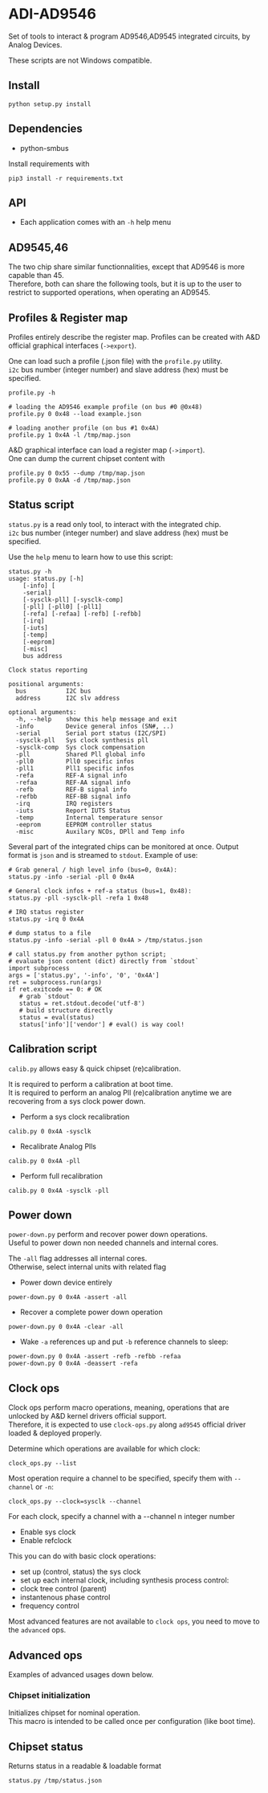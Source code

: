 # ADI-AD9546 

Set of tools to interact & program AD9546,AD9545 integrated circuits, by Analog Devices.

These scripts are not Windows compatible.   

## Install 

```shell
python setup.py install
```

## Dependencies

* python-smbus

Install requirements with

```shell
pip3 install -r requirements.txt
```

## API

* Each application comes with an `-h` help menu

## AD9545,46

The two chip share similar functionnalities, except that
AD9546 is more capable than 45.   
Therefore, both can share the following tools, but it is up to the user
to restrict to supported operations, when operating an AD9545.

## Profiles & Register map

Profiles entirely describe the register map.
Profiles can be created with A&D official graphical interfaces (`->export`).

One can load such a profile (.json file) with the `profile.py` utility.   
`i2c` bus number (integer number) and slave address (hex) must be specified. 

```shell
profile.py -h

# loading the AD9546 example profile (on bus #0 @0x48)
profile.py 0 0x48 --load example.json

# loading another profile (on bus #1 0x4A)
profile.py 1 0x4A -l /tmp/map.json
```

A&D graphical interface can load a register map (`->import`).   
One can dump the current chipset content with 

```shell
profile.py 0 0x55 --dump /tmp/map.json
profile.py 0 0xAA -d /tmp/map.json
```

## Status script

`status.py` is a read only tool, to interact with the integrated chip.  
`i2c` bus number (integer number) and slave address (hex) must be specified.

Use the `help` menu to learn how to use this script:
```shell
status.py -h
usage: status.py [-h] 
    [-info] [
    -serial]
    [-sysclk-pll] [-sysclk-comp]
    [-pll] [-pll0] [-pll1]
    [-refa] [-refaa] [-refb] [-refbb] 
    [-irq] 
    [-iuts] 
    [-temp] 
    [-eeprom] 
    [-misc] 
    bus address

Clock status reporting

positional arguments:
  bus           I2C bus
  address       I2C slv address

optional arguments:
  -h, --help    show this help message and exit
  -info         Device general infos (SN#, ..)
  -serial       Serial port status (I2C/SPI)
  -sysclk-pll   Sys clock synthesis pll
  -sysclk-comp  Sys clock compensation
  -pll          Shared Pll global info
  -pll0         Pll0 specific infos
  -pll1         Pll1 specific infos
  -refa         REF-A signal info
  -refaa        REF-AA signal info
  -refb         REF-B signal info
  -refbb        REF-BB signal info
  -irq          IRQ registers
  -iuts         Report IUTS Status
  -temp         Internal temperature sensor
  -eeprom       EEPROM controller status
  -misc         Auxilary NCOs, DPll and Temp info
```

Several part of the integrated chips can be monitored at once.
Output format is `json` and is streamed to `stdout`.
Example of use:

```shell
# Grab general / high level info (bus=0, 0x4A):
status.py -info -serial -pll 0 0x4A

# General clock infos + ref-a status (bus=1, 0x48):
status.py -pll -sysclk-pll -refa 1 0x48

# IRQ status register
status.py -irq 0 0x4A

# dump status to a file
status.py -info -serial -pll 0 0x4A > /tmp/status.json

# call status.py from another python script;
# evaluate json content (dict) directly from `stdout`
import subprocess
args = ['status.py', '-info', '0', '0x4A']
ret = subprocess.run(args)
if ret.exitcode == 0: # OK
   # grab `stdout`
   status = ret.stdout.decode('utf-8') 
   # build structure directly
   status = eval(status)
   status['info']['vendor'] # eval() is way cool!
```

## Calibration script

`calib.py` allows easy & quick chipset (re)calibration.   

It is required to perform a calibration at boot time.  
It is required to perform an analog Pll (re)calibration anytime
we are recovering from a sys clock power down.

* Perform a sys clock recalibration

```shell
calib.py 0 0x4A -sysclk
```

* Recalibrate Analog Plls

```shell
calib.py 0 0x4A -pll
```

* Perform full recalibration

```shell
calib.py 0 0x4A -sysclk -pll
```

## Power down

`power-down.py` perform and recover power down operations.   
Useful to power down non needed channels and internal cores. 

The `-all` flag addresses all internal cores.  
Otherwise, select internal units with related flag

* Power down device entirely
```shell
power-down.py 0 0x4A -assert -all
```
* Recover a complete power down operation
```shell
power-down.py 0 0x4A -clear -all
```

* Wake `-a` references up and put `-b` reference channels to sleep:
```shell
power-down.py 0 0x4A -assert -refb -refbb -refaa
power-down.py 0 0x4A -deassert -refa 
```

## Clock ops

Clock ops perform macro operations, meaning, operations
that are unlocked by A&D kernel drivers official support.    
Therefore, it is expected to use `clock-ops.py` along `ad9545` official driver loaded & deployed
properly.

Determine which operations are available for which clock:

```shell
clock_ops.py --list
```

Most operation require a channel to be specified, specify them with `--channel`
or `-n`:
```shell
clock_ops.py --clock=sysclk --channel
```

For each clock, specify a channel with a --channel n integer number

* Enable sys clock
* Enable refclock

This you can do with basic clock operations:
* set up (control, status) the sys clock 
* set up each internal clock, including synthesis process control:
 * clock tree control (parent)
 * instantenous phase control
 * frequency control

Most advanced features are not available to `clock ops`,
you need to move to the `advanced` ops.

## Advanced ops

Examples of advanced usages down below.

### Chipset initialization

Initializes chipset for nominal operation.   
This macro is intended to be called once per configuration (like boot time).  

## Chipset status

Returns status in a readable & loadable format

```shell
status.py /tmp/status.json
```
